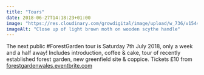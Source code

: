 ```yaml
---
title: "Tours"
date: 2018-06-27T14:18:23+01:00
image: "https://res.cloudinary.com/growdigital/image/upload/w_736/v1544220323/moth-42957762971.jpg"
imageAlt: "Close up of light brown moth on wooden scythe handle"
---
```


The next public #ForestGarden tour is Saturday 7th July 2018, only a week and a half away! Includes introduction, coffee & cake, tour of recently established forest garden, new greenfield site & coppice. Tickets £10 from [forestgardenwales.eventbrite.com](http://forestgardenwales.eventbrite.com)
